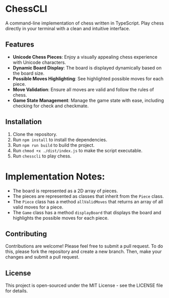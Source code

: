 # ChessCLI

A command-line implementation of chess written in TypeScript. Play chess directly in your terminal with a clean and intuitive interface.

## Features

- **Unicode Chess Pieces**: Enjoy a visually appealing chess experience with Unicode characters.
- **Dynamic Board Display**: The board is displayed dynamically based on the board size.
- **Possible Moves Highlighting**: See highlighted possible moves for each piece.
- **Move Validation**: Ensure all moves are valid and follow the rules of chess.
- **Game State Management**: Manage the game state with ease, including checking for check and checkmate.

## Installation

1. Clone the repository.
2. Run `npm install` to install the dependencies.
3. Run `npm run build` to build the project.
4. Run `chmod +x ./dist/index.js` to make the script executable.
5. Run `chesscli` to play chess.


# Implementation Notes:

- The board is represented as a 2D array of pieces.
- The pieces are represented as classes that inherit from the `Piece` class.
- The `Piece` class has a method `allValidMoves` that returns an array of all valid moves for a piece.
- The `Game` class has a method `displayBoard` that displays the board and highlights the possible moves for each piece.

## Contributing

Contributions are welcome! Please feel free to submit a pull request. To do this, please fork the repository and create a new branch. Then, make your changes and submit a pull request.

## License

This project is open-sourced under the MIT License - see the LICENSE file for details.


